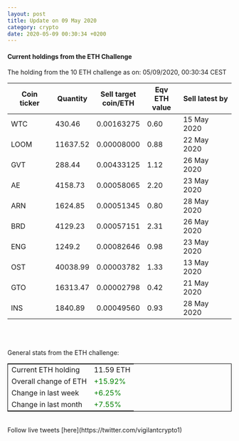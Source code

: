 ```yaml
---
layout: post
title: Update on 09 May 2020
category: crypto
date: 2020-05-09 00:30:34 +0200
---
```




#### Current holdings from the ETH Challenge

The holding from the 10 ETH challenge as on: 05/09/2020, 00:30:34 CEST

|Coin ticker|Quantity|Sell target<br>coin/ETH|Eqv ETH<br>value|Sell latest by|
|-----------|--------|-----------|-----------|--------------|
WTC|430.46|  0.00163275|0.60|15 May 2020|
LOOM|11637.52|  0.00008000|0.88|22 May 2020|
GVT|288.44|  0.00433125|1.12|26 May 2020|
AE|4158.73|  0.00058065|2.20|23 May 2020|
ARN|1624.85|  0.00051345|0.80|28 May 2020|
BRD|4129.23|  0.00057151|2.31|26 May 2020|
ENG|1249.2|  0.00082646|0.98|23 May 2020|
OST|40038.99|  0.00003782|1.33|13 May 2020|
GTO|16313.47|  0.00002798|0.42|21 May 2020|
INS|1840.89|  0.00049560|0.93|28 May 2020|

<br>
<br>
<br>
General stats from the ETH challenge:

<table style="border:1px solid black;margin-left:auto;margin-right:auto;">
	<tbody>
	<tr>
		<td>Current ETH holding</td>
		<td>     11.59 ETH</td>
	</tr>
	<tr>
		<td>Overall change of ETH</td>
		<td><font color="green">+15.92%</font></td>
	</tr>
	<tr>
		<td>Change in last week</td>
		<td><font color="green">+6.25%</font></td>
	</tr>
	<tr>
		<td>Change in last month</td>
		<td><font color="green">+7.55%</font></td>
	</tr>
	</tbody>
</table>

<br>
Follow live tweets [here](https://twitter.com/vigilantcrypto1)
<br>
<br>
